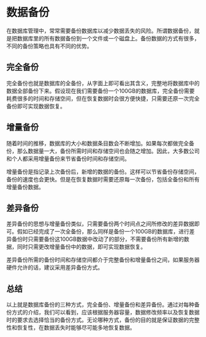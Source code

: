# 数据备份
在数据库管理中，常常需要备份数据库以减少数据丢失的风险。所谓数据备份，就是把数据库里的所有数据备份到一个文件或一个磁盘上。备份数据的方式有很多，不同的备份策略也具有不同的优势。

## 完全备份
完全备份也就是数据库的全备份，从字面上即可看出其含义，完整地将数据库中的数据全部备份下来。假设现在我们需要备份一个100GB的数据库，完全备份需要耗费很多的时间和存储空间，但在恢复数据时会很方便快捷，只需要还原一次完全备份即可实现数据恢复。

## 增量备份
随着时间的推移，数据库的大小和数据条目数会不断增加。如果每次都做完全备份，那么数据量一大，备份所需时间和存储空间也会随之增加。因此，大多数公司和个人都采用增量备份来节省备份时间和存储空间。

增量备份是指记录上次备份后，新增的数据的备份。这样可以节省备份存储空间，备份的速度也会更快。但是在恢复数据时需要还原每一次备份，包括全备份和所有增量备份数据。

## 差异备份
差异备份的思想与增量备份类似，只需要备份两个时间点之间所修改的差异数据即可。假如已经完成了一次全备份，那么同样是备份一个100GB的数据库，进行差异备份时只需要备份这100GB数据中改动了的部分，不需要备份所有新增的数据，同时只需更改增量备份中的数据，即可实现数据恢复。

差异备份所需的备份时间和存储空间都介于完整备份和增量备份之间，如果服务器硬件允许的话，建议采用差异备份方式。

## 总结
以上就是数据库备份的三种方式，完全备份、增量备份和差异备份。通过对每种备份方式的介绍，我们可以看到，应该根据服务器容量，数据修改频率以及恢复数据时的要求去选择恰当的备份方式。无论哪种方式，备份的目的就是保证数据的完整性和恢复性，在数据丢失时能够尽可能多地恢复数据。